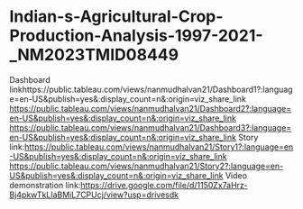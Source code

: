 # Indian-s-Agricultural-Crop-Production-Analysis-1997-2021-_NM2023TMID08449
Dashboard linkhttps://public.tableau.com/views/nanmudhalvan21/Dashboard1?:language=en-US&publish=yes&:display_count=n&:origin=viz_share_link
https://public.tableau.com/views/nanmudhalvan21/Dashboard2?:language=en-US&publish=yes&:display_count=n&:origin=viz_share_link
https://public.tableau.com/views/nanmudhalvan21/Dashboard3?:language=en-US&publish=yes&:display_count=n&:origin=viz_share_link
Story link:https://public.tableau.com/views/nanmudhalvan21/Story1?:language=en-US&publish=yes&:display_count=n&:origin=viz_share_link
https://public.tableau.com/views/nanmudhalvan21/Story2?:language=en-US&publish=yes&:display_count=n&:origin=viz_share_link
Video demonstration link:https://drive.google.com/file/d/1150Zx7aHrz-Bj4pkwTkLIaBMiL7CPUcj/view?usp=drivesdk
